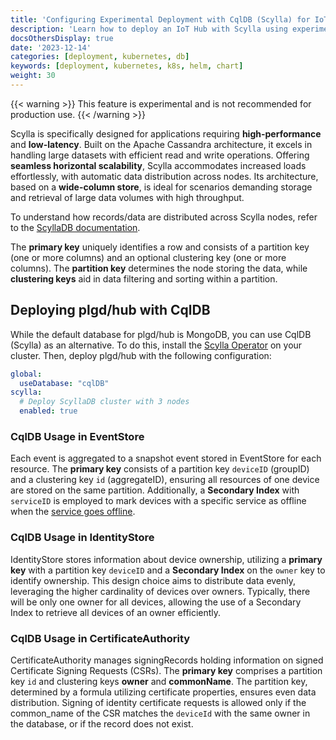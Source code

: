 ```yaml
---
title: 'Configuring Experimental Deployment with CqlDB (Scylla) for IoT Hub'
description: 'Learn how to deploy an IoT Hub with Scylla using experimental configuration.'
docsOthersDisplay: true
date: '2023-12-14'
categories: [deployment, kubernetes, db]
keywords: [deployment, kubernetes, k8s, helm, chart]
weight: 30
---
```


{{< warning >}}
This feature is experimental and is not recommended for production use.
{{< /warning >}}

Scylla is specifically designed for applications requiring **high-performance** and **low-latency**. Built on the Apache Cassandra architecture, it excels in handling large datasets with efficient read and write operations. Offering **seamless horizontal scalability**, Scylla accommodates increased loads effortlessly, with automatic data distribution across nodes. Its architecture, based on a **wide-column store**, is ideal for scenarios demanding storage and retrieval of large data volumes with high throughput.

To understand how records/data are distributed across Scylla nodes, refer to the [ScyllaDB documentation](https://university.scylladb.com/courses/data-modeling/lessons/basic-data-modeling-2/topic/primary-key-partition-key-clustering-key/).

The **primary key** uniquely identifies a row and consists of a partition key (one or more columns) and an optional clustering key (one or more columns). The **partition key** determines the node storing the data, while **clustering keys** aid in data filtering and sorting within a partition.

## Deploying plgd/hub with CqlDB

While the default database for plgd/hub is MongoDB, you can use CqlDB (Scylla) as an alternative. To do this, install the [Scylla Operator](https://github.com/scylladb/scylla-operator/blob/master/docs/source/generic.md#deploy-scylla-operator) on your cluster. Then, deploy plgd/hub with the following configuration:

```yaml
global:
  useDatabase: "cqlDB"
scylla:
  # Deploy ScyllaDB cluster with 3 nodes
  enabled: true
```

### CqlDB Usage in EventStore

Each event is aggregated to a snapshot event stored in EventStore for each resource. The **primary key** consists of a partition key `deviceID` (groupID) and a clustering key `id` (aggregateID), ensuring all resources of one device are stored on the same partition. Additionally, a **Secondary Index** with `serviceID` is employed to mark devices with a specific service as offline when the [service goes offline](/docs/features/monitoring-and-diagnostics/monitoring-device-connectivity).

### CqlDB Usage in IdentityStore

IdentityStore stores information about device ownership, utilizing a **primary key** with a partition key `deviceID` and a **Secondary Index** on the `owner` key to identify ownership. This design choice aims to distribute data evenly, leveraging the higher cardinality of devices over owners. Typically, there will be only one owner for all devices, allowing the use of a Secondary Index to retrieve all devices of an owner efficiently.

### CqlDB Usage in CertificateAuthority

CertificateAuthority manages signingRecords holding information on signed Certificate Signing Requests (CSRs). The **primary key** comprises a partition key `id` and clustering keys **owner** and **commonName**. The partition key, determined by a formula utilizing certificate properties, ensures even data distribution. Signing of identity certificate requests is allowed only if the common_name of the CSR matches the `deviceId` with the same owner in the database, or if the record does not exist.


